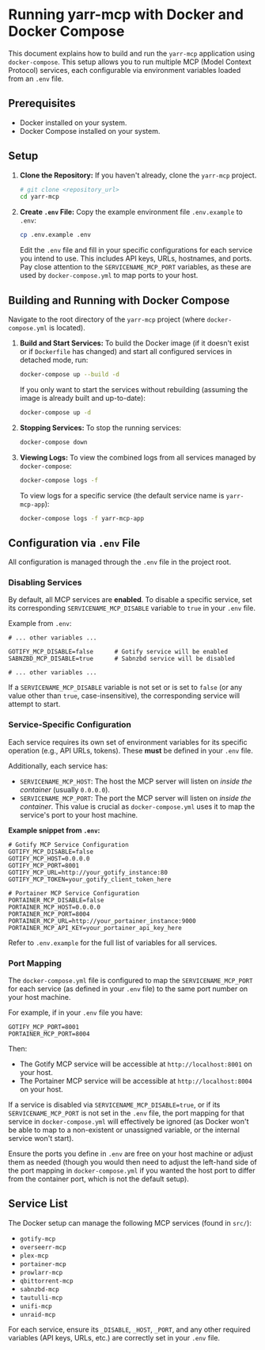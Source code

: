 # Running yarr-mcp with Docker and Docker Compose

This document explains how to build and run the `yarr-mcp` application using `docker-compose`. This setup allows you to run multiple MCP (Model Context Protocol) services, each configurable via environment variables loaded from an `.env` file.

## Prerequisites

- Docker installed on your system.
- Docker Compose installed on your system.

## Setup

1.  **Clone the Repository:** If you haven't already, clone the `yarr-mcp` project.
    ```bash
    # git clone <repository_url>
    cd yarr-mcp
    ```

2.  **Create `.env` File:**
    Copy the example environment file `.env.example` to `.env`:
    ```bash
    cp .env.example .env
    ```
    Edit the `.env` file and fill in your specific configurations for each service you intend to use. This includes API keys, URLs, hostnames, and ports. Pay close attention to the `SERVICENAME_MCP_PORT` variables, as these are used by `docker-compose.yml` to map ports to your host.

## Building and Running with Docker Compose

Navigate to the root directory of the `yarr-mcp` project (where `docker-compose.yml` is located).

1.  **Build and Start Services:**
    To build the Docker image (if it doesn't exist or if `Dockerfile` has changed) and start all configured services in detached mode, run:
    ```bash
    docker-compose up --build -d
    ```
    If you only want to start the services without rebuilding (assuming the image is already built and up-to-date):
    ```bash
    docker-compose up -d
    ```

2.  **Stopping Services:**
    To stop the running services:
    ```bash
    docker-compose down
    ```

3.  **Viewing Logs:**
    To view the combined logs from all services managed by `docker-compose`:
    ```bash
    docker-compose logs -f
    ```
    To view logs for a specific service (the default service name is `yarr-mcp-app`):
    ```bash
    docker-compose logs -f yarr-mcp-app
    ```

## Configuration via `.env` File

All configuration is managed through the `.env` file in the project root.

### Disabling Services

By default, all MCP services are **enabled**. To disable a specific service, set its corresponding `SERVICENAME_MCP_DISABLE` variable to `true` in your `.env` file.

Example from `.env`:
```env
# ... other variables ...

GOTIFY_MCP_DISABLE=false      # Gotify service will be enabled
SABNZBD_MCP_DISABLE=true      # Sabnzbd service will be disabled

# ... other variables ...
```
If a `SERVICENAME_MCP_DISABLE` variable is not set or is set to `false` (or any value other than `true`, case-insensitive), the corresponding service will attempt to start.

### Service-Specific Configuration

Each service requires its own set of environment variables for its specific operation (e.g., API URLs, tokens). These **must** be defined in your `.env` file.

Additionally, each service has:
- `SERVICENAME_MCP_HOST`: The host the MCP server will listen on *inside the container* (usually `0.0.0.0`).
- `SERVICENAME_MCP_PORT`: The port the MCP server will listen on *inside the container*. This value is crucial as `docker-compose.yml` uses it to map the service's port to your host machine.

**Example snippet from `.env`:**
```env
# Gotify MCP Service Configuration
GOTIFY_MCP_DISABLE=false
GOTIFY_MCP_HOST=0.0.0.0
GOTIFY_MCP_PORT=8001
GOTIFY_MCP_URL=http://your_gotify_instance:80
GOTIFY_MCP_TOKEN=your_gotify_client_token_here

# Portainer MCP Service Configuration
PORTAINER_MCP_DISABLE=false
PORTAINER_MCP_HOST=0.0.0.0
PORTAINER_MCP_PORT=8004
PORTAINER_MCP_URL=http://your_portainer_instance:9000
PORTAINER_MCP_API_KEY=your_portainer_api_key_here
```
Refer to `.env.example` for the full list of variables for all services.

### Port Mapping

The `docker-compose.yml` file is configured to map the `SERVICENAME_MCP_PORT` for each service (as defined in your `.env` file) to the same port number on your host machine.

For example, if in your `.env` file you have:
```env
GOTIFY_MCP_PORT=8001
PORTAINER_MCP_PORT=8004
```
Then:
- The Gotify MCP service will be accessible at `http://localhost:8001` on your host.
- The Portainer MCP service will be accessible at `http://localhost:8004` on your host.

If a service is disabled via `SERVICENAME_MCP_DISABLE=true`, or if its `SERVICENAME_MCP_PORT` is not set in the `.env` file, the port mapping for that service in `docker-compose.yml` will effectively be ignored (as Docker won't be able to map to a non-existent or unassigned variable, or the internal service won't start).

Ensure the ports you define in `.env` are free on your host machine or adjust them as needed (though you would then need to adjust the left-hand side of the port mapping in `docker-compose.yml` if you wanted the host port to differ from the container port, which is not the default setup).

## Service List

The Docker setup can manage the following MCP services (found in `src/`):

- `gotify-mcp`
- `overseerr-mcp`
- `plex-mcp`
- `portainer-mcp`
- `prowlarr-mcp`
- `qbittorrent-mcp`
- `sabnzbd-mcp`
- `tautulli-mcp`
- `unifi-mcp`
- `unraid-mcp`

For each service, ensure its `_DISABLE`, `_HOST`, `_PORT`, and any other required variables (API keys, URLs, etc.) are correctly set in your `.env` file. 
